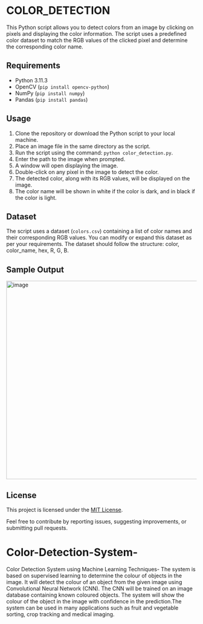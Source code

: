 # COLOR_DETECTION

This Python script allows you to detect colors from an image by clicking on pixels and displaying the color information. The script uses a predefined color dataset to match the RGB values of the clicked pixel and determine the corresponding color name.

## Requirements

- Python 3.11.3
- OpenCV (`pip install opencv-python`)
- NumPy (`pip install numpy`)
- Pandas (`pip install pandas`)

## Usage

1. Clone the repository or download the Python script to your local machine.
2. Place an image file in the same directory as the script.
3. Run the script using the command: `python color_detection.py`.
4. Enter the path to the image when prompted.
5. A window will open displaying the image.
6. Double-click on any pixel in the image to detect the color.
7. The detected color, along with its RGB values, will be displayed on the image.
8. The color name will be shown in white if the color is dark, and in black if the color is light.

## Dataset

The script uses a dataset (`colors.csv`) containing a list of color names and their corresponding RGB values. You can modify or expand this dataset as per your requirements. The dataset should follow the structure: color, color_name, hex, R, G, B.


## Sample Output

<img width="524" alt="image" src="https://github.com/Dhru007/COLOR_DETECTION/assets/103928261/b5878602-a863-4b34-9aba-44cee70ef856">


## License

This project is licensed under the [MIT License](LICENSE).

Feel free to contribute by reporting issues, suggesting improvements, or submitting pull requests.

# Color-Detection-System-
Color Detection System using Machine Learning Techniques- 
The system is based on supervised learning to determine the colour of objects in the image. It will detect the colour of an object from 
the given image using Convolutional Neural Network (CNN). The CNN will be trained on an image database containing known coloured objects. 
The system will show the colour of the object in the image with confidence in the prediction.The system can be used in many applications 
such as fruit and vegetable sorting, crop tracking and medical imaging.


